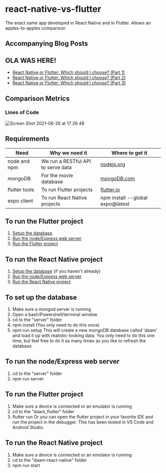 # react-native-vs-flutter
The exact same app developed in React Native and in Flutter. Allows an apples-to-apples comparison

## Accompanying Blog Posts
## OLA WAS HERE!
- [React Native or Flutter: Which should I choose? (Part 1)](https://archive.ph/rm5Hn)
- [React Native or Flutter: Which should I choose? (Part 2)](https://archive.ph/gDKv5)
- [React Native or Flutter: Which should I choose? (Part 3)](https://archive.ph/5UpkN)

## Comparison Metrics

### Lines of Code

![Screen Shot 2021-06-26 at 17 26 48](https://user-images.githubusercontent.com/1935696/123540221-46c21200-d73e-11eb-8558-e0b0378de5ea.png)

## Requirements
| Need          | Why we need it                     | Where to get it |
| ------------- | ---------------------------------- | ------------------------------------- |
| node and npm  | We run a RESTful API to serve data | [nodejs.org](http://nodejs.org/download) | 
| mongoDB       | For the movie database             | [mongoDB.com](https://www.mongodb.com/download-center#community) | 
| flutter tools | To run Flutter projects            | [flutter.io](https://flutter.dev/docs/get-started/install) |
| expo client   | To run React Native projects       | npm install --global expo@latest |

## To run the Flutter project
1. [Setup the database](#to-set-up-the-database)
2. [Run the node/Express web server](#to-run-the-node/express-web-server)
3. [Run the Flutter project](#to-run-the-flutter-project)

## To run the React Native project
1. [Setup the database](#to-set-up-the-database) (if you haven't already)
2. [Run the node/Express web server](#to-run-the-node/express-web-server)
3. [Run the React Native project](#to-run-the-react-native-project)

## To set up the database
1. Make sure a mongod server is running
2. Open a bash/Powershell/terminal window
3. cd to the "server" folder
4. npm install (You only need to do this once)
5. npm run setup
This will create a new mongoDB database called 'daam' and load it up
with realistic-looking data. You only need to do this one time, but feel free to do it as many times as you like to refresh the database.

## To run the node/Express web server
1. cd to the "server" folder
2. npm run server

## To run the Flutter project
1. Make sure a device is connected or an emulator is running
2. cd to the "daam_flutter" folder
3. flutter run
Or you can open the flutter project in your favorite IDE and run the project in the debugger. This has been tested in VS Code and Android Studio.

## To run the React Native project
1. Make sure a device is connected or an emulator is running
2. cd to the "daam-react-native" folder
3. npm run start
